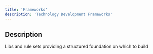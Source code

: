 ```yaml
---
title: 'Frameworks'
description: 'Technology Development Frameworks'
---
```


## Description

Libs and rule sets providing a structured foundation on which to build
